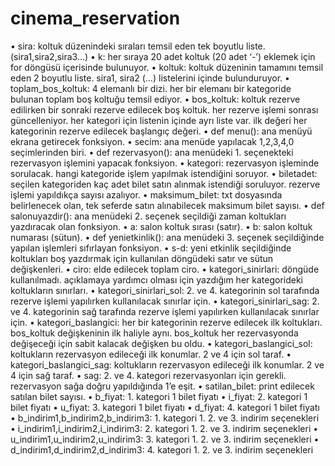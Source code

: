 # cinema_reservation
•	sira: koltuk düzenindeki sıraları temsil eden tek boyutlu liste. (sira1,sira2,sira3…)
•	k: her sıraya 20 adet koltuk (20 adet ‘-’) eklemek için for döngüsü içerisinde bulunuyor.
•	koltuk: koltuk düzeninin tamamını temsil eden 2 boyutlu liste. sira1, sira2 (…) listelerini içinde bulunduruyor.
•	toplam_bos_koltuk: 4 elemanlı bir dizi. her bir elemanı bir kategoride bulunan toplam boş koltuğu temsil ediyor.
•	bos_koltuk: koltuk rezerve edilirken bir sonraki rezerve edilecek boş koltuk. her rezerve işlemi sonrası güncelleniyor. her kategori için listenin içinde ayrı liste var. ilk değeri her kategorinin rezerve edilecek başlangıç değeri.
•	def menu(): ana menüyü ekrana getirecek fonksiyon.
•	secim: ana menüde yapılacak 1,2,3,4,0 seçimlerinden biri.
•	def rezervasyon(): ana menüdeki 1. seçenekteki rezervasyon işlemini yapacak fonksiyon.
•	kategori: rezervasyon işleminde sorulacak. hangi kategoride işlem yapılmak istendiğini soruyor.
•	biletadet: seçilen kategoriden kaç adet bilet satın alınmak istendiği soruluyor. rezerve işlemi yapıldıkça sayısı azalıyor.
•	maksimum_bilet: txt dosyasında belirlenecek olan, tek seferde satın alınabilecek maksimum bilet sayısı.
•	def salonuyazdir(): ana menüdeki 2. seçenek seçildiği zaman koltukları yazdıracak olan fonksiyon.
•	a: salon koltuk sırası (satır).
•	b: salon koltuk numarası (sütun).
•	def yenietkinlik(): ana menüdeki 3. seçenek seçildiğinde yapılan işlemleri sıfırlayan fonksiyon.
•	s-d: yeni etkinlik seçildiğinde koltukları boş yazdırmak için kullanılan döngüdeki satır ve sütun değişkenleri.
•	ciro: elde edilecek toplam ciro.
•	kategori_sinirlari: döngüde kullanılmadı. açıklamaya yardımcı olması için yazdığım her kategorideki koltukların sınırları.
•	kategori_sinirlari_sol: 2. ve 4. kategorinin sol tarafında rezerve işlemi yapılırken kullanılacak sınırlar için.
•	kategori_sinirlari_sag: 2. ve 4. kategorinin sağ tarafında rezerve işlemi yapılırken kullanılacak sınırlar için.
•	kategori_baslangici: her bir kategorinin rezerve edilecek ilk koltukları. bos_koltuk değişkeninin ilk haliyle aynı. bos_koltuk her rezervasyonda değişeceği için sabit kalacak değişken bu oldu.
•	kategori_baslangici_sol: koltukların rezervasyon edileceği ilk konumlar. 2 ve 4 için sol taraf.
•	kategori_baslangici_sag: koltukların rezervasyon edileceği ilk konumlar. 2 ve 4 için sağ taraf.
•	sag: 2. ve 4. kategori rezervasyonları için gerekli. rezervasyon sağa doğru yapıldığında 1’e eşit.
•	satilan_bilet: print edilecek satılan bilet sayısı.
•	b_fiyat: 1. kategori 1 bilet fiyatı
•	i_fiyat: 2. kategori 1 bilet fiyatı
•	u_fiyat: 3. kategori 1 bilet fiyatı
•	d_fiyat: 4. kategori 1 bilet fiyatı
•	b_indirim1,b_indirim2,b_indirim3: 1. kategori 1. 2. ve 3. indirim seçenekleri
•	i_indirim1,i_indirim2,i_indirim3: 2. kategori 1. 2. ve 3. indirim seçenekleri
•	u_indirim1,u_indirim2,u_indirim3: 3. kategori 1. 2. ve 3. indirim seçenekleri
•	d_indirim1,d_indirim2,d_indirim3: 4. kategori 1. 2. ve 3. indirim seçenekleri

